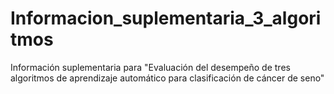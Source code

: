 # Informacion_suplementaria_3_algoritmos
Información suplementaria para "Evaluación del desempeño de tres algoritmos de aprendizaje automático para clasificación de cáncer de seno"
